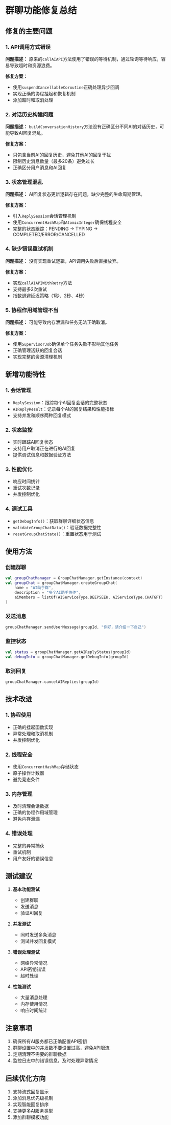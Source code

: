# 群聊功能修复总结

## 修复的主要问题

### 1. API调用方式错误
**问题描述：** 原来的`callAIAPI`方法使用了错误的等待机制，通过轮询等待响应，容易导致超时和资源浪费。

**修复方案：** 
- 使用`suspendCancellableCoroutine`正确处理异步回调
- 实现正确的协程挂起和恢复机制
- 添加超时和取消处理

### 2. 对话历史构建问题
**问题描述：** `buildConversationHistory`方法没有正确区分不同AI的对话历史，可能导致AI回复混乱。

**修复方案：**
- 只包含当前AI的回复历史，避免其他AI的回复干扰
- 限制历史消息数量（最多20条）避免过长
- 正确区分用户消息和AI回复

### 3. 状态管理混乱
**问题描述：** AI回复状态更新逻辑存在问题，缺少完整的生命周期管理。

**修复方案：**
- 引入`ReplySession`会话管理机制
- 使用`ConcurrentHashMap`和`AtomicInteger`确保线程安全
- 完整的状态跟踪：PENDING → TYPING → COMPLETED/ERROR/CANCELLED

### 4. 缺少错误重试机制
**问题描述：** 没有实现重试逻辑，API调用失败后直接放弃。

**修复方案：**
- 实现`callAIAPIWithRetry`方法
- 支持最多2次重试
- 指数退避延迟策略（1秒、2秒、4秒）

### 5. 协程作用域管理不当
**问题描述：** 可能导致内存泄漏和任务无法正确取消。

**修复方案：**
- 使用`SupervisorJob`确保单个任务失败不影响其他任务
- 正确管理活跃的回复会话
- 实现完整的资源清理机制

## 新增功能特性

### 1. 会话管理
- `ReplySession`：跟踪每个AI回复会话的完整状态
- `AIReplyResult`：记录每个AI的回复结果和性能指标
- 支持并发和顺序两种回复模式

### 2. 状态监控
- 实时跟踪AI回复状态
- 支持用户取消正在进行的AI回复
- 提供调试信息和数据验证方法

### 3. 性能优化
- 响应时间统计
- 重试次数记录
- 并发控制优化

### 4. 调试工具
- `getDebugInfo()`：获取群聊详细状态信息
- `validateGroupChatData()`：验证数据完整性
- `resetGroupChatState()`：重置状态用于测试

## 使用方法

### 创建群聊
```kotlin
val groupChatManager = GroupChatManager.getInstance(context)
val groupChat = groupChatManager.createGroupChat(
    name = "AI助手群",
    description = "多个AI助手协作",
    aiMembers = listOf(AIServiceType.DEEPSEEK, AIServiceType.CHATGPT)
)
```

### 发送消息
```kotlin
groupChatManager.sendUserMessage(groupId, "你好，请介绍一下自己")
```

### 监控状态
```kotlin
val status = groupChatManager.getAIReplyStatus(groupId)
val debugInfo = groupChatManager.getDebugInfo(groupId)
```

### 取消回复
```kotlin
groupChatManager.cancelAIReplies(groupId)
```

## 技术改进

### 1. 协程使用
- 正确的挂起函数实现
- 异常处理和取消机制
- 并发控制优化

### 2. 线程安全
- 使用`ConcurrentHashMap`存储状态
- 原子操作计数器
- 避免竞态条件

### 3. 内存管理
- 及时清理会话数据
- 正确的协程作用域管理
- 避免内存泄漏

### 4. 错误处理
- 完整的异常捕获
- 重试机制
- 用户友好的错误信息

## 测试建议

1. **基本功能测试**
   - 创建群聊
   - 发送消息
   - 验证AI回复

2. **并发测试**
   - 同时发送多条消息
   - 测试并发回复模式

3. **错误处理测试**
   - 网络异常情况
   - API密钥错误
   - 超时处理

4. **性能测试**
   - 大量消息处理
   - 内存使用情况
   - 响应时间统计

## 注意事项

1. 确保所有AI服务都已正确配置API密钥
2. 群聊设置中的并发数不要设置过高，避免API限流
3. 定期清理不需要的群聊数据
4. 监控日志中的错误信息，及时处理异常情况

## 后续优化方向

1. 支持流式回复显示
2. 添加消息优先级机制
3. 实现智能回复排序
4. 支持更多AI服务类型
5. 添加群聊模板功能
